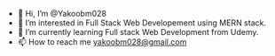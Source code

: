 - 👋 Hi, I’m @Yakoobm028
- 👀 I’m interested in Full Stack Web Developement using MERN stack. 
- 🌱 I’m currently learning Full stack Web Development from Udemy.
- 📫 How to reach me yakoobm028@gmail.com

<!---
Yakoobm028/Yakoobm028 is a ✨ special ✨ repository because its `README.md` (this file) appears on your GitHub profile.
You can click the Preview link to take a look at your changes.
--->
